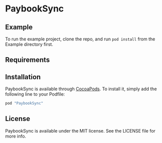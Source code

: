 # PaybookSync


## Example

To run the example project, clone the repo, and run `pod install` from the Example directory first.

## Requirements

## Installation

PaybookSync is available through [CocoaPods](http://cocoapods.org). To install
it, simply add the following line to your Podfile:

```ruby
pod "PaybookSync"
```


## License

PaybookSync is available under the MIT license. See the LICENSE file for more info.
